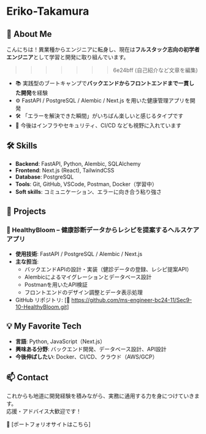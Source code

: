 # Eriko-Takamura

## 👋 About Me

こんにちは！異業種からエンジニアに転身し、現在は**フルスタック志向の初学者エンジニア**として学習と開発に取り組んでいます。
>>>>>>> 6e24bff (自己紹介など文章を編集)

- 📚 実践型のブートキャンプで**バックエンドからフロントエンドまで一貫した開発**を経験
- ⚙️ FastAPI / PostgreSQL / Alembic / Next.js を用いた健康管理アプリを開発
- 🛠 「エラーを解決できた瞬間」がいちばん楽しいと感じるタイプです
- 🌱 今後はインフラやセキュリティ、CI/CD なども視野に入れています

## 🛠 Skills

- **Backend**: FastAPI, Python, Alembic, SQLAlchemy
- **Frontend**: Next.js (React), TailwindCSS
- **Database**: PostgreSQL
- **Tools**: Git, GitHub, VSCode, Postman, Docker（学習中）
- **Soft skills**: コミュニケーション、エラーに向き合う粘り強さ

## 🚀 Projects

### 🥗 HealthyBloom – 健康診断データからレシピを提案するヘルスケアアプリ

- **使用技術**: FastAPI / PostgreSQL / Alembic / Next.js
- **主な担当**:
  - バックエンドAPIの設計・実装（健診データの登録、レシピ提案API）
  - Alembicによるマイグレーションとデータベース設計
  - Postmanを用いたAPI検証
  - フロントエンドのデザイン調整とデータ表示処理
- GitHub リポジトリ: [🔗 https://github.com/ms-engineer-bc24-11/Sec9-10-HealthyBloom.git]

## 💡 My Favorite Tech

- **言語**: Python, JavaScript（Next.js）
- **興味ある分野**: バックエンド開発、データベース設計、API設計
- **今後伸ばしたい**: Docker、CI/CD、クラウド（AWS/GCP）

## 📫 Contact

これからも地道に開発経験を積みながら、実務に通用する力を身につけていきます。  
応援・アドバイス大歓迎です！


📍 [ポートフォリオサイトはこちら]

